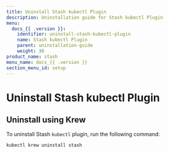 ```yaml
---
title: Uninstall Stash kubectl Plugin
description: Uninstallation guide for Stash kubectl Plugin
menu:
  docs_{{ .version }}:
    identifier: uninstall-stash-kubectl-plugin
    name: Stash kubectl Plugin
    parent: uninstallation-guide
    weight: 30
product_name: stash
menu_name: docs_{{ .version }}
section_menu_id: setup
---
```


# Uninstall Stash kubectl Plugin

## Uninstall using Krew

To uninstall Stash `kubectl` plugin, run the following command:

```bash
kubectl krew uninstall stash
```
